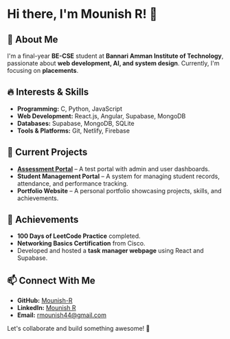 # Hi there, I'm Mounish R! 👋

## 🚀 About Me
I'm a final-year **BE-CSE** student at **Bannari Amman Institute of Technology**, passionate about **web development, AI, and system design**. Currently, I'm focusing on **placements**.

## 🔥 Interests & Skills
- **Programming:** C, Python, JavaScript
- **Web Development:** React.js, Angular, Supabase, MongoDB
- **Databases:** Supabase, MongoDB, SQLite
- **Tools & Platforms:** Git, Netlify, Firebase

## 📌 Current Projects
- **[Assessment Portal](https://github.com/Mounish-R/Assessment-Portal)** – A test portal with admin and user dashboards.
- **Student Management Portal** – A system for managing student records, attendance, and performance tracking.
- **Portfolio Website** – A personal portfolio showcasing projects, skills, and achievements.

## 🌟 Achievements
- **100 Days of LeetCode Practice** completed.
- **Networking Basics Certification** from Cisco.
- Developed and hosted a **task manager webpage** using React and Supabase.

## 📫 Connect With Me
- **GitHub:** [Mounish-R](https://github.com/Mounish-R)
- **LinkedIn:** [Mounish R](https://www.linkedin.com/in/mounish-r-268a57257/)
- **Email:** rmounish44@gmail.com

Let's collaborate and build something awesome! 🚀
